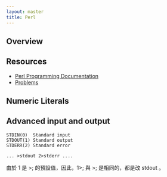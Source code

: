 ```yaml
---
layout: master
title: Perl
---
```


## Overview



## Resources


* [Perl Programming Documentation](http://perldoc.perl.org/)
* [Problems](ror/ror-problem.html)

## Numeric Literals


## Advanced input and output

	STDIN(0)  Standard input
	STDOUT(1) Standard output
	STDERR(2) Standard error

	... >stdout 2>stderr ....

由於 1 是 >; 的預設值，因此，1>; 與 >; 是相同的，都是改 stdout 。 